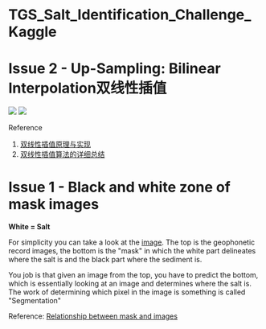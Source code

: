 # TGS_Salt_Identification_Challenge_Kaggle

# Issue 2 - Up-Sampling: Bilinear Interpolation双线性插值

![](https://images2015.cnblogs.com/blog/904258/201603/904258-20160305184525205-215659449.jpg)
![](https://user-images.githubusercontent.com/26485327/45526107-d2c65180-b810-11e8-9a56-fdc6e09187c9.png)

Reference
1. [双线性插值原理与实现](https://www.cnblogs.com/hustlx/p/5245504.html)
2. [双线性插值算法的详细总结](https://blog.csdn.net/sinat_33718563/article/details/78825971)

# Issue 1 - Black and white zone of mask images

**White = Salt**

For simplicity you can take a look at the [image](http://photobucket.com/gallery/user/MUnewspaper/media/bWVkaWFJZDo3NjE1NTIwOA==/?ref=). The top is the geophonetic record images, the bottom is the "mask" in which the white part delineates where the salt is and the black part where the sediment is.

You job is that given an image from the top, you have to predict the bottom, which is essentially looking at an image and determines where the salt is. The work of determining which pixel in the image is something is called "Segmentation"

Reference: [Relationship between mask and images](https://www.kaggle.com/c/tgs-salt-identification-challenge/discussion/61954)
